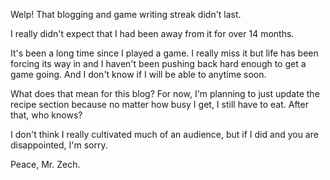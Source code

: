 Welp! That blogging and game writing streak didn't last.

I really didn't expect that I had been away from it for over 14 months.

It's been a long time since I played a game. I really miss it but life has been forcing its way in and I haven't been pushing back hard enough to get a game going.
And I don't know if I will be able to anytime soon.

What does that mean for this blog? For now, I'm planning to just update the recipe section because no matter how busy I get, I still have to eat. After that, who knows?

I don't think I really cultivated much of an audience, but if I did and you are disappointed, I'm sorry.


Peace, Mr. Zech.
